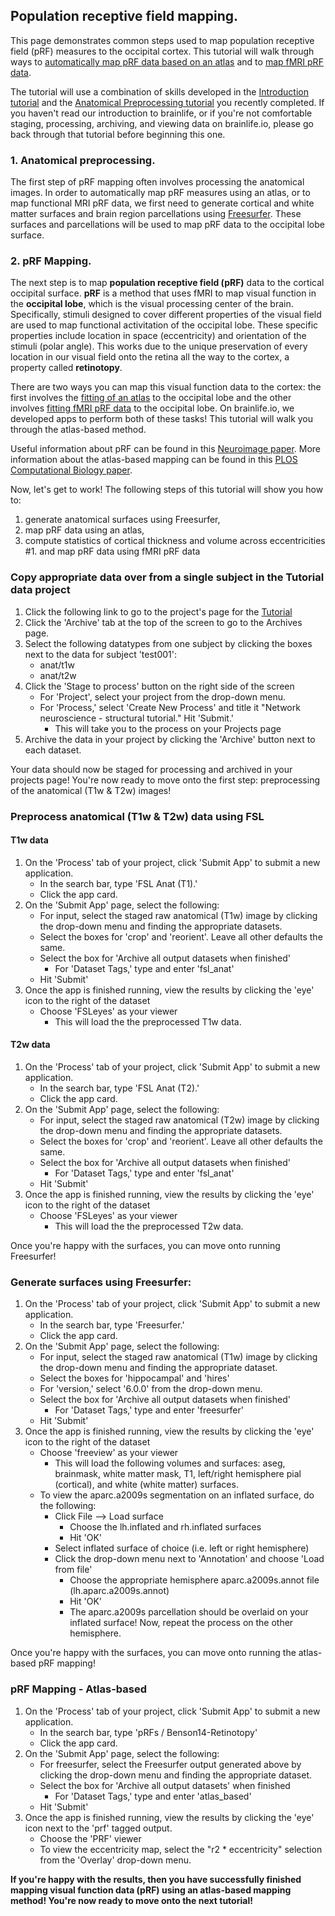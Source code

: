 ## Population receptive field mapping.

This page demonstrates common steps used to map population receptive field (pRF) measures to the occipital cortex. This tutorial will walk through ways to [automatically map pRF data based on an atlas](https://brainlife.io/app/5cc4cd3f4ed9df00317f621d) and to [map fMRI pRF data](https://brainlife.io/app/5afc9831322997002773ed1c).

The tutorial will use a combination of skills developed in the [Introduction tutorial](https://brainlife.io/docs/tutorial/introduction-to-brainlife/) and the [Anatomical Preprocessing tutorial](https://brainlife.io/docs/tutorial/t1w-preprocessing/) you recently completed. If you haven't read our introduction to brainlife, or if you're not comfortable staging, processing, archiving, and viewing data on brainlife.io, please go back through that tutorial before beginning this one.

### 1. Anatomical preprocessing.

The first step of pRF mapping often involves processing the anatomical images. In order to automatically map pRF measures using an atlas, or to map functional MRI pRF data, we first need to generate cortical and white matter surfaces and brain region parcellations using [Freesurfer](https://brainlife.io/app/5fe1056057aacd480f2f8e48). These surfaces and parcellations will be used to map pRF data to the occipital lobe surface.

### 2. pRF Mapping.

The next step is to map **population receptive field (pRF)** data to the cortical occipital surface. **pRF** is a method that uses fMRI to map visual function in the **occipital lobe**, which is the visual processing center of the brain. Specifically, stimuli designed to cover different properties of the visual field are used to map functional activitation of the occipital lobe. These specific properties include location in space (eccentricity) and orientation of the stimuli (polar angle). This works due to the unique preservation of every location in our visual field onto the retina all the way to the cortex, a property called **retinotopy**.

There are two ways you can map this visual function data to the cortex: the first involves the [fitting of an atlas](https://brainlife.io/app/6115c829a5a04c2a80f9e7f7) to the occipital lobe and the other involves [fitting fMRI pRF data](https://brainlife.io/app/5cae3ef776cdaa0030b9232b) to the occipital lobe. On brainlife.io, we developed apps to perform both of these tasks! This tutorial will walk you through the atlas-based method.

Useful information about pRF can be found in this [Neuroimage paper](https://pubmed.ncbi.nlm.nih.gov/17977024/). More information about the atlas-based mapping can be found in this [PLOS Computational Biology paper](https://journals.plos.org/ploscompbiol/article?id=10.1371/journal.pcbi.1003538).

Now, let's get to work! The following steps of this tutorial will show you how to:

1. generate anatomical surfaces using Freesurfer,
1. map pRF data using an atlas,
1. compute statistics of cortical thickness and volume across eccentricities
#1. and map pRF data using fMRI pRF data

### Copy appropriate data over from a single subject in the Tutorial data project

1. Click the following link to go to the project's page for the [Tutorial](https://brainlife.io/project/5e7638f6de643b02832a8246/detail)
1. Click the 'Archive' tab at the top of the screen to go to the Archives page.
1. Select the following datatypes from one subject by clicking the boxes next to the data for subject 'test001':
    * anat/t1w
    * anat/t2w
1. Click the 'Stage to process' button on the right side of the screen
    * For 'Project', select your project from the drop-down menu.
    * For 'Process,' select 'Create New Process' and title it "Network neuroscience - structural tutorial." Hit 'Submit.'
        * This will take you to the process on your Projects page
1. Archive the data in your project by clicking the 'Archive' button next to each dataset.

Your data should now be staged for processing and archived in your projects page! You're now ready to move onto the first step: preprocessing of the anatomical (T1w & T2w) images!

### Preprocess anatomical (T1w & T2w) data using FSL

#### T1w data
1. On the 'Process' tab of your project, click 'Submit App' to submit a new application.
    * In the search bar, type 'FSL Anat (T1).'
    * Click the app card.
1. On the 'Submit App' page, select the following:
    * For input, select the staged raw anatomical (T1w) image by clicking the drop-down menu and finding the appropriate datasets.
    * Select the boxes for 'crop' and 'reorient'. Leave all other defaults the same.
    * Select the box for 'Archive all output datasets when finished'
        * For 'Dataset Tags,' type and enter 'fsl_anat'
    * Hit 'Submit'
1. Once the app is finished running, view the results by clicking the 'eye' icon to the right of the dataset
    * Choose 'FSLeyes' as your viewer
        * This will load the the preprocessed T1w data.

#### T2w data
1. On the 'Process' tab of your project, click 'Submit App' to submit a new application.
    * In the search bar, type 'FSL Anat (T2).'
    * Click the app card.
1. On the 'Submit App' page, select the following:
    * For input, select the staged raw anatomical (T2w) image by clicking the drop-down menu and finding the appropriate datasets.
    * Select the boxes for 'crop' and 'reorient'. Leave all other defaults the same.
    * Select the box for 'Archive all output datasets when finished'
        * For 'Dataset Tags,' type and enter 'fsl_anat'
    * Hit 'Submit'
1. Once the app is finished running, view the results by clicking the 'eye' icon to the right of the dataset
    * Choose 'FSLeyes' as your viewer
        * This will load the the preprocessed T2w data.

Once you're happy with the surfaces, you can move onto running Freesurfer!

### Generate surfaces using Freesurfer:

1. On the 'Process' tab of your project, click 'Submit App' to submit a new application.
    * In the search bar, type 'Freesurfer.'
    * Click the app card.
1. On the 'Submit App' page, select the following:
    * For input, select the staged raw anatomical (T1w) image by clicking the drop-down menu and finding the appropriate dataset.
    * Select the boxes for 'hippocampal' and 'hires'
    * For 'version,' select '6.0.0' from the drop-down menu.
    * Select the box for 'Archive all output datasets when finished'
        * For 'Dataset Tags,' type and enter 'freesurfer'
    * Hit 'Submit'
1. Once the app is finished running, view the results by clicking the 'eye' icon to the right of the dataset
    * Choose 'freeview' as your viewer
        * This will load the following volumes and surfaces: aseg, brainmask, white matter mask, T1, left/right hemisphere pial (cortical), and white (white matter) surfaces.
    * To view the aparc.a2009s segmentation on an inflated surface, do the following:
        * Click File --> Load surface
            * Choose the lh.inflated and rh.inflated surfaces
            * Hit 'OK'
        * Select inflated surface of choice (i.e. left or right hemisphere)
        * Click the drop-down menu next to 'Annotation' and choose 'Load from file'
            * Choose the appropriate hemisphere aparc.a2009s.annot file (lh.aparc.a2009s.annot)
            * Hit 'OK'
            * The aparc.a2009s parcellation should be overlaid on your inflated surface! Now, repeat the process on the other hemisphere.

Once you're happy with the surfaces, you can move onto running the atlas-based pRF mapping!

### pRF Mapping - Atlas-based

1. On the 'Process' tab of your project, click 'Submit App' to submit a new application.
    * In the search bar, type 'pRFs / Benson14-Retinotopy'
    * Click the app card.
1. On the 'Submit App' page, select the following:
    * For freesurfer, select the Freesurfer output generated above by clicking the drop-down menu and finding the appropriate dataset.
    * Select the box for 'Archive all output datasets' when finished
        * For 'Dataset Tags,' type and enter 'atlas_based'
    * Hit 'Submit'
1. Once the app is finished running, view the results by clicking the 'eye' icon next to the 'prf' tagged output.
    * Choose the 'PRF' viewer
    * To view the eccentricity map, select the "r2 * eccentricity" selection from the 'Overlay' drop-down menu.

<!--  
### pRF Mapping - fMRI-based

1. On the 'Process' tab of your project, click 'Submit App' to submit a new application.
    * In the search bar, type 'pRFLife mrTools'
    * Click the app card.
1. On the 'Submit App' page, select the following:
    * For func/task, select the staged func/task pRF data by clicking the drop-down menu and finding the appropriate dataset.
    * For stimulus, select the staged stimulus pRF data by clicking the drop-down menu and finding the appropriate dataset.
    * For freesurfer, select the Freesurfer output generated above by clicking the drop-down menu and finding the appropriate dataset.
    * Leave all other options as defaults.
    * Select the box for 'Archive all output datasets' when finished
        * For 'Dataset Tags,' type and enter 'fmri_based'
    * Hit 'Submit'
1. Once the app is finished running, view the results by clicking the 'eye' icon next to the 'prf' tagged output.
    * Choose the 'PRF' viewer
-->
**If you're happy with the results, then you have successfully finished mapping visual function data (pRF) using an atlas-based mapping method! You're now ready to move onto the next tutorial!**
